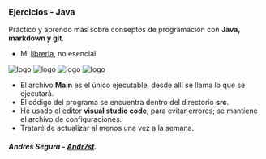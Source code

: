 ### Ejercicios - Java

Práctico y aprendo más sobre conseptos de programación con **Java, markdown y git**. 

* Mi [libreria](https://github.com/Andr7st/Java-lib-Consola), no esencial.

<!--
 Ejercicios de programación en java. Consta de practicar lo que he aprendido en java, mi intención es poner varios de los ejercicios que he hecho; haciendo una aplicación de consola desde donde mostrará una lista de ejercicios a ejecutar.
 
También practicando **markdown, git**, y otros.-->

![logo](https://raw.github.com/Andr7st/index/master/img/Logo_java_x64.png?raw=true "java")
![logo](https://raw.github.com/Andr7st/index/master/img/Logo_vscode_x64.png?raw=true "java")
![logo](https://raw.github.com/Andr7st/index/master/img/Logo_git_x64.png?raw=true "java")
![logo](https://raw.github.com/Andr7st/index/master/img/Logo_github_x64.png?raw=true "java")

 * El archivo **Main** es el único ejecutable, desde allí se llama lo que se ejecutará.
 * El código del programa se encuentra dentro del directorio **src**.
 * He usado el editor **visual studio code**, para evitar errores; se mantiene el archivo de configuraciones.
 * Trataré de actualizar al menos una vez a la semana.
<!--
#### Notas:
 * Si viste el [**video de muestra**](https://youtu.be/kSFQWHx0d4I), el código está en la rama [**Demo**](https://github.com/Andr7st/Java-Exercises/tree/Demo).
 Para mostrar todo presiona le tecla 'T'.
-->

<!--
#### Lista:
+ [Adivina el número que estoy pensando](https://github.com/Andr7st/Java-Exercises/blob/Demo/src/ejercicios/Ejercicio_007.java)<!-- Consiste en introducir el número por consola hasta que lo adivine, revisa el código.-->

##### Andrés Segura - [Andr7st](https://github.com/Andr7st).
 <!--
 * He sido autodidacta leo varias fuentes, también estoy estudiando python y sql en un portal online.

 * con el paso del tiempo trataré de mejorar esta descripción. 
 -->

<!-- Created by: Andrés Segura -->
